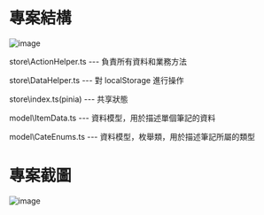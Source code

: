 # 專案結構

![image](https://github.com/mockingbird48763/simple-memo/assets/96987022/19b91c4d-f49b-4bc1-a40e-914026bc9f2b)

store\ActionHelper.ts --- 負責所有資料和業務方法

store\DataHelper.ts --- 對 localStorage 進行操作

store\index.ts(pinia) --- 共享狀態

model\ItemData.ts --- 資料模型，用於描述單個筆記的資料

model\CateEnums.ts --- 資料模型，枚舉類，用於描述筆記所屬的類型

# 專案截圖

![image](https://github.com/mockingbird48763/simple-memo/assets/96987022/cc5c70cf-06cf-454a-8b49-f2328247a9b7)

